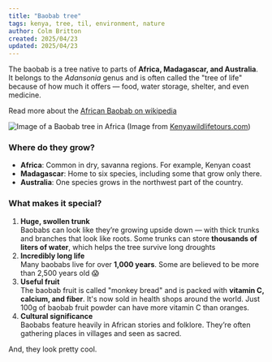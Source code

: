 ```yaml
---
title: "Baobab tree"
tags: kenya, tree, til, environment, nature
author: Colm Britton
created: 2025/04/23
updated: 2025/04/23
---
```


The baobab is a tree native to parts of **Africa, Madagascar, and Australia**. It belongs to the _Adansonia_ genus and is often called the "tree of life" because of how much it offers — food, water storage, shelter, and even medicine.

Read more about the [African Baobab on wikipedia](https://en.wikipedia.org/wiki/Adansonia_digitata)

![Image of a Baobab tree in Africa](https://www.kenyawildlifetours.com/wp-content/uploads/2023/11/African-children-swim-in-lake-near-baobab-alley-.-Morondava-Madagascar-dreamstime_xxl_185814815-1.jpg)
(Image from [Kenyawildlifetours.com](https://www.kenyawildlifetours.com/the-magnificent-baobab-tree/))

### **Where do they grow?**

- **Africa**: Common in dry, savanna regions. For example, Kenyan coast
- **Madagascar**: Home to six species, including some that grow only there.
- **Australia**: One species grows in the northwest part of the country.

### **What makes it special?**

1. **Huge, swollen trunk**  
    Baobabs can look like they’re growing upside down — with thick trunks and branches that look like roots.  Some trunks can store **thousands of liters of water**, which helps the tree survive long droughts
2. **Incredibly long life**  
    Many baobabs live for over **1,000 years**. Some are believed to be more than 2,500 years old 😱
3. **Useful fruit**  
    The baobab fruit is called "monkey bread" and is packed with **vitamin C, calcium, and fiber**. It's now sold in health shops around the world.  Just 100g of baobab fruit powder can have more vitamin C than oranges.
4. **Cultural significance**  
    Baobabs feature heavily in African stories and folklore. They’re often gathering places in villages and seen as sacred.

And, they look pretty cool.